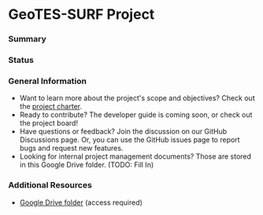 # GeoTES-SURF Project

### Summary


### Status


### General Information
- Want to learn more about the project's scope and objectives? Check out the [project charter](documentation/PROJECT_CHARTER.md).
- Ready to contribute? The developer guide is coming soon, or check out the project board!
- Have questions or feedback? Join the discussion on our GitHub Discussions page.  Or, you can use the GitHub issues page to report bugs and request new features.
- Looking for internal project management documents? Those are stored in this Google Drive folder. (TODO: Fill In)

### Additional Resources
- [Google Drive folder](https://drive.google.com/drive/folders/1kpTAG7g1ssLVeWuSSPQ03HtcHmXAq-y9?usp=drive_link) (access required)
